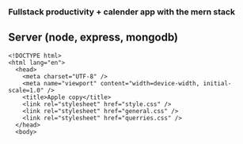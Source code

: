 ### Fullstack productivity + calender app with the mern stack

## Server (node, express, mongodb)

```
<!DOCTYPE html>
<html lang="en">
  <head>
    <meta charset="UTF-8" />
    <meta name="viewport" content="width=device-width, initial-scale=1.0" />
    <title>Apple copy</title>
    <link rel="stylesheet" href="style.css" />
    <link rel="stylesheet" href="general.css" />
    <link rel="stylesheet" href="querries.css" />
  </head>
  <body>
```
